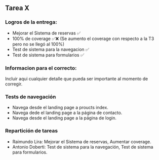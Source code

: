## Tarea X

### Logros de la entrega:
* Mejorar el Sistema de reservas :white_check_mark:
* 100% de coverage :white_check_mark::x: (Se aumento el coverage con respecto a la T3 pero no se llegó al 100%)
* Test de sistema para la navegacion :white_check_mark:
* Test de sistema para formularios :white_check_mark:

### Informacion para el correcto:
Incluir aqui cualquier detalle que pueda ser importante al momento de corregir.

### Tests de navegación
 * Navega desde el landing page a proucts index.
 * Navega dede el landing page a la página de contacto.
 * Navega desde el landing page a la página de login.

 ### Repartición de tareas
 * Raimundo Lira:  Mejorar el Sistema de reservas, Aumentar coverage.
 * Antonio Doberti: Test de sistema para la navegación, Test de sistema para formularios.
